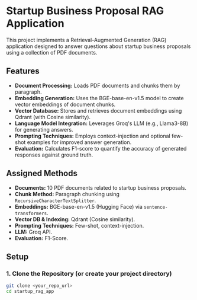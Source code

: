 # Startup Business Proposal RAG Application

This project implements a Retrieval-Augmented Generation (RAG) application designed to answer questions about startup business proposals using a collection of PDF documents.

## Features

* **Document Processing:** Loads PDF documents and chunks them by paragraph.
* **Embedding Generation:** Uses the BGE-base-en-v1.5 model to create vector embeddings of document chunks.
* **Vector Database:** Stores and retrieves document embeddings using Qdrant (with Cosine similarity).
* **Language Model Integration:** Leverages Groq's LLM (e.g., Llama3-8B) for generating answers.
* **Prompting Techniques:** Employs context-injection and optional few-shot examples for improved answer generation.
* **Evaluation:** Calculates F1-score to quantify the accuracy of generated responses against ground truth.

## Assigned Methods

* **Documents:** 10 PDF documents related to startup business proposals.
* **Chunk Method:** Paragraph chunking using `RecursiveCharacterTextSplitter`.
* **Embeddings:** BGE-base-en-v1.5 (Hugging Face) via `sentence-transformers`.
* **Vector DB & Indexing:** Qdrant (Cosine similarity).
* **Prompting Techniques:** Few-shot, context-injection.
* **LLM:** Groq API.
* **Evaluation:** F1-Score.

## Setup

### 1. Clone the Repository (or create your project directory)

```bash
git clone <your_repo_url>
cd startup_rag_app
